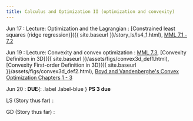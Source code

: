 ```yaml
---
title: Calculus and Optimization II (optimization and convexity)
---
```

Jun 17
: Lecture: Optimization and the Lagrangian
    : [Constrained least squares (ridge regression)]({{ site.baseurl }}/story_ls/ls4_1.html), [MML 7.1 - 7.2](https://mml-book.github.io/book/mml-book.pdf)
    

Jun 19
: Lecture: Convexity and convex optimization
    : [MML 7.3](https://mml-book.github.io/book/mml-book.pdf), [Convexity Definition in 3D]({{ site.baseurl }}/assets/figs/convex3d_def1.html), [Convexity First-order Definition in 3D]({{ site.baseurl }}/assets/figs/convex3d_def2.html), [Boyd and Vandenberghe's Convex Optimization Chapters 1 - 3](https://stanford.edu/~boyd/cvxbook/)

Jun 20
: **DUE**{: .label .label-blue } **PS 3 due**

LS (Story thus far)
:

GD (Story thus far)
:
